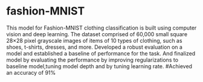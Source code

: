 # fashion-MNIST

This model for Fashion-MNIST clothing classification is built using computer vision and deep learning.
The dataset comprised of 60,000 small square 28×28 pixel grayscale images of items of 10 types of clothing, such as shoes, t-shirts, dresses, and more.
Developed a robust evaluation on a model and established a baseline of performance for the task.
And finalized model by evaluating the performance by improving regularizations to baseline model,tuning model depth and by tuning learning rate.
#Achieved an accuracy of 91%
